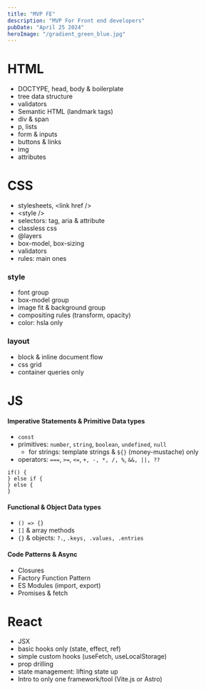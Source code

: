```yaml
---
title: "MVP FE"
description: "MVP For Front end developers"
pubDate: "April 25 2024"
heroImage: "/gradient_green_blue.jpg"
---
```


# HTML

- DOCTYPE, head, body & boilerplate
- tree data structure
- validators
- Semantic HTML (landmark tags)
- div & span
- p, lists
- form & inputs
- buttons & links
- img
- attributes

# CSS

- stylesheets, &lt;link href />
- &lt;style />
- selectors: tag, aria & attribute
- classless css
- @layers
- box-model, box-sizing
- validators
- rules: main ones

### style

- font group
- box-model group
- image fit & background group
- compositing rules (transform, opacity)
- color: hsla only

### layout

- block & inline document flow
- css grid
- container queries only

# JS

#### Imperative Statements & Primitive Data types
- `const`
- primitives: `number`, `string`, `boolean`, `undefined`, `null`
  - for strings: template strings & `${}` (money-mustache) only
- operators: `===`, `>=`, `<=`, `+, -, *, /, %`, `&&, ||, ??`

```
if() {
} else if {
} else {
}
```

#### Functional & Object Data types
- `() => {}`
- `[]` & array methods
- `{}` & objects: `?.`, `.keys, .values, .entries`

#### Code Patterns & Async
- Closures
- Factory Function Pattern
- ES Modules (import, export)
- Promises & fetch

# React

- JSX
- basic hooks only (state, effect, ref)
- simple custom hooks (useFetch, useLocalStorage)
- prop drilling
- state management: lifting state up
- Intro to only one framework/tool (Vite.js or Astro)
